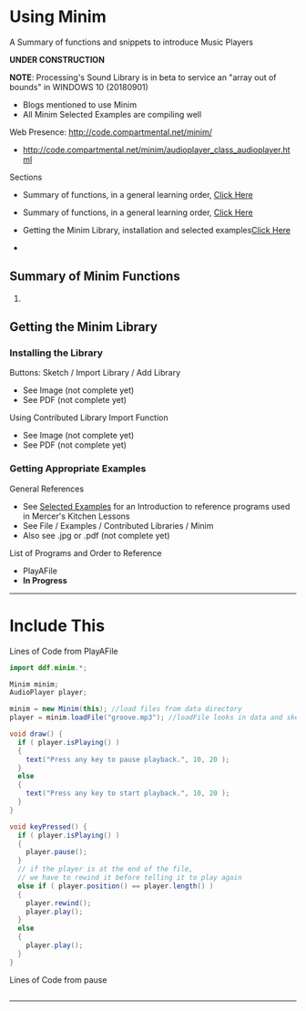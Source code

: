 # Using Minim
A Summary of functions and snippets to introduce Music Players

**UNDER CONSTRUCTION**

**NOTE**: Processing's Sound Library is in beta to service an "array out of bounds" in WINDOWS 10 (20180901)
- Blogs mentioned to use Minim
- All Minim Selected Examples are compiling well

Web Presence: http://code.compartmental.net/minim/
- http://code.compartmental.net/minim/audioplayer_class_audioplayer.html

Sections
- Summary of functions, in a general learning order, <a href="">Click Here</a>
- Summary of functions, in a general learning order, <a href="">Click Here</a>
- Getting the Minim Library, installation and selected examples<a href="">Click Here</a>

- <a href=""></a>
<a href=""></a>

## Summary of Minim Functions

1.

## Getting the Minim Library

### Installing the Library
Buttons: Sketch / Import Library / Add Library
- See Image (not complete yet)
- See PDF (not complete yet)

Using Contributed Library Import Function
- See Image (not complete yet)
- See PDF (not complete yet)

### Getting Appropriate Examples
General References
- See <a href="https://github.com/MercersKitchen/CS10/tree/master/Computer%20Apps/Music%20Player%20Project/Using%20Minim/Selected%20Examples">Selected Examples</a> for an Introduction to reference programs used in Mercer's Kitchen Lessons
- See File / Examples / Contributed Libraries / Minim
- Also see .jpg or .pdf (not complete yet)

List of Programs and Order to Reference
- PlayAFile
- **In Progress**

---

# Include This

Lines of Code from PlayAFile
```java
import ddf.minim.*;

Minim minim;
AudioPlayer player;

minim = new Minim(this); //load files from data directory
player = minim.loadFile("groove.mp3"); //loadFile looks in data and sketch folders //Able to pass absolute path or URL

void draw() {
  if ( player.isPlaying() )
  {
    text("Press any key to pause playback.", 10, 20 );
  }
  else
  {
    text("Press any key to start playback.", 10, 20 );
  }
}

void keyPressed() {
  if ( player.isPlaying() )
  {
    player.pause();
  }
  // if the player is at the end of the file,
  // we have to rewind it before telling it to play again
  else if ( player.position() == player.length() )
  {
    player.rewind();
    player.play();
  }
  else
  {
    player.play();
  }
}
```

Lines of Code from pause
```java

```


---

